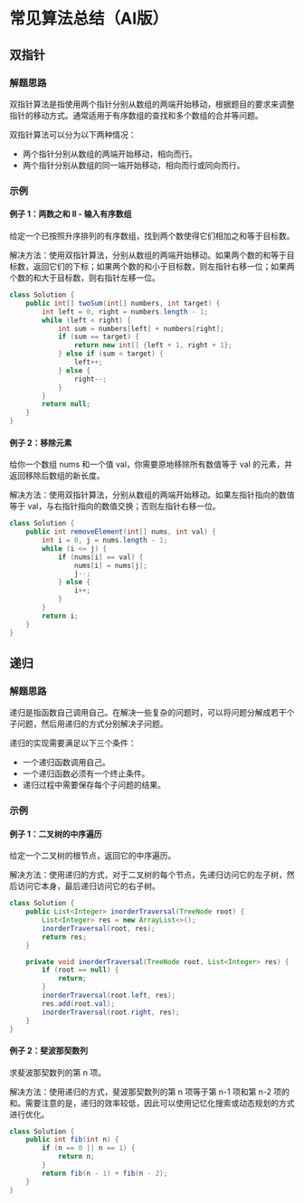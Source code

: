 # 常见算法总结（AI版）

## 双指针

### 解题思路

双指针算法是指使用两个指针分别从数组的两端开始移动，根据题目的要求来调整指针的移动方式。通常适用于有序数组的查找和多个数组的合并等问题。

双指针算法可以分为以下两种情况：

- 两个指针分别从数组的两端开始移动，相向而行。
- 两个指针分别从数组的同一端开始移动，相向而行或同向而行。

### 示例

#### 例子 1：两数之和 II - 输入有序数组

给定一个已按照升序排列的有序数组，找到两个数使得它们相加之和等于目标数。

解决方法：使用双指针算法，分别从数组的两端开始移动。如果两个数的和等于目标数，返回它们的下标；如果两个数的和小于目标数，则左指针右移一位；如果两个数的和大于目标数，则右指针左移一位。

```java
class Solution {
    public int[] twoSum(int[] numbers, int target) {
        int left = 0, right = numbers.length - 1;
        while (left < right) {
            int sum = numbers[left] + numbers[right];
            if (sum == target) {
                return new int[] {left + 1, right + 1};
            } else if (sum < target) {
                left++;
            } else {
                right--;
            }
        }
        return null;
    }
}
```

#### 例子 2：移除元素

给你一个数组 nums 和一个值 val，你需要原地移除所有数值等于 val 的元素，并返回移除后数组的新长度。

解决方法：使用双指针算法，分别从数组的两端开始移动。如果左指针指向的数值等于 val，与右指针指向的数值交换；否则左指针右移一位。

```java
class Solution {
    public int removeElement(int[] nums, int val) {
        int i = 0, j = nums.length - 1;
        while (i <= j) {
            if (nums[i] == val) {
                nums[i] = nums[j];
                j--;
            } else {
                i++;
            }
        }
        return i;
    }
}
```

## 递归

### 解题思路

递归是指函数自己调用自己。在解决一些复杂的问题时，可以将问题分解成若干个子问题，然后用递归的方式分别解决子问题。

递归的实现需要满足以下三个条件：

- 一个递归函数调用自己。
- 一个递归函数必须有一个终止条件。
- 递归过程中需要保存每个子问题的结果。

### 示例

#### 例子 1：二叉树的中序遍历

给定一个二叉树的根节点，返回它的中序遍历。

解决方法：使用递归的方式，对于二叉树的每个节点，先递归访问它的左子树，然后访问它本身，最后递归访问它的右子树。

```java
class Solution {
    public List<Integer> inorderTraversal(TreeNode root) {
        List<Integer> res = new ArrayList<>();
        inorderTraversal(root, res);
        return res;
    }

    private void inorderTraversal(TreeNode root, List<Integer> res) {
        if (root == null) {
            return;
        }
        inorderTraversal(root.left, res);
        res.add(root.val);
        inorderTraversal(root.right, res);
    }
}
```

#### 例子 2：斐波那契数列

求斐波那契数列的第 n 项。

解决方法：使用递归的方式，斐波那契数列的第 n 项等于第 n-1 项和第 n-2 项的和。需要注意的是，递归的效率较低，因此可以使用记忆化搜索或动态规划的方式进行优化。

```java
class Solution {
    public int fib(int n) {
        if (n == 0 || n == 1) {
            return n;
        }
        return fib(n - 1) + fib(n - 2);
    }
}
```